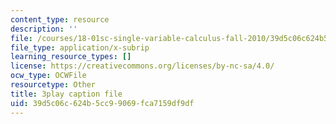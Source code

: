 ```yaml
---
content_type: resource
description: ''
file: /courses/18-01sc-single-variable-calculus-fall-2010/39d5c06c624b5cc99069fca7159df9df_TpWQlKHPyJ4.vtt
file_type: application/x-subrip
learning_resource_types: []
license: https://creativecommons.org/licenses/by-nc-sa/4.0/
ocw_type: OCWFile
resourcetype: Other
title: 3play caption file
uid: 39d5c06c-624b-5cc9-9069-fca7159df9df
---
```

